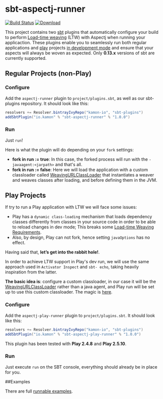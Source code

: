 sbt-aspectj-runner
=========
[![Build Status](https://travis-ci.org/kamon-io/sbt-aspectj-runner.png)](https://travis-ci.org/kamon-io/sbt-aspectj-runner)
[![Download](https://api.bintray.com/packages/kamon-io/sbt-plugins/sbt-aspectj-runner/images/download.svg)](https://bintray.com/kamon-io/sbt-plugins/sbt-aspectj-runner/_latestVersion)


This project contains two [sbt] plugins that automatically configure your build to perform [Load-time weaving] \(LTW\)
with Aspectj when running your applicaction. These plugins enable you to seamlessly run both regular applications and
[play] projects [in development mode] and ensure that your aspects will always be woven as expected. Only **0.13.x**
versions of sbt are currently supported.


## Regular Projects (non-Play)

### Configure

Add the `aspectj-runner` plugin to `project/plugins.sbt`, as well as our sbt-plugins repository. It should look like
this:

```scala
resolvers += Resolver.bintrayIvyRepo("kamon-io", "sbt-plugins")
addSbtPlugin("io.kamon" % "sbt-aspectj-runner" % "1.0.0")
```

### Run

Just `run`!

Here is what the plugin will do depending on your `fork` settings:
* **fork in run := true**: In this case, the forked process will run with the `-javaagent:<jarpath>` and that's all.
* **fork in run := false**: Here we will load the application with a custom classloader called [WeavingURLClassLoader]
  that instantiates a weaver and weaves classes after loading, and before defining them in the JVM.


## Play Projects
If try to run a Play application with LTW we will face some issues:

* Play has a `dynamic class-loading` mechanism that loads dependency classes differently from classes in your source
  code in order to be able to reload changes in dev mode; This breaks some [Load-time Weaving Requirements].
* Also, by design, Play can not fork, hence setting `javaOptions` has no effect.

Having said that, **let’s get into the rabbit hole!**.

In order to achieve LTW support in  Play's dev run, we will use the same approach used in `Activator Inspect` and `sbt-
echo`, taking heavily inspiration from the latter.

**The basic idea is**: configure a custom classloader, in our case  it will be the [WeavingURLClassLoader] rather than a
java agent, and Play run will be set up to use this custom classloader. The magic is [here].

### Configure

Add the `aspectj-play-runner` plugin to `project/plugins.sbt`. It should look like this:

```scala
resolvers += Resolver.bintrayIvyRepo("kamon-io", "sbt-plugins")
addSbtPlugin("io.kamon" % "sbt-aspectj-play-runner" % "1.0.0")

```

This plugin has been tested with **Play 2.4.8** and **Play 2.5.10**.

### Run

Just execute `run` on the SBT console, everything should already be in place for you.


##Examples

There are full [runnable examples][examples].

[sbt]: https://github.com/sbt/sbt
[play]: https://www.playframework.com
[aspectj]: http://www.eclipse.org/aspectj
[WeavingURLClassLoader]: https://eclipse.org/aspectj/doc/next/weaver-api/org/aspectj/weaver/loadtime/WeavingURLClassLoader.html
[in development mode]: https://www.playframework.com/documentation/2.4.2/PlayConsole#Running-the-server-in-development-mode
[Load-time weaving]: https://eclipse.org/aspectj/doc/released/devguide/ltw.html#ltw-introduction
[examples]: https://github.com/kamon-io/sbt-aspectj-runner/tree/master/examples
[here]:https://github.com/kamon-io/sbt-aspectj-runner/blob/master/aspectj-play-runner/src/main/scala/kamon/aspectj/sbt/task/PlayRunTask.scala#L38
[Load-time Weaving Requirements]:https://eclipse.org/aspectj/doc/released/devguide/ltw-rules.html
[master]:https://github.com/kamon-io/sbt-aspectj-runner/tree/master
[play-2.3.x]:https://github.com/kamon-io/sbt-aspectj-runner/tree/play-2.3.x
